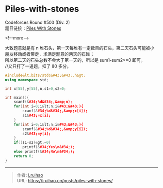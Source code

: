 # Piles-with-stones


Codeforces Round #500 (Div. 2)  
题目链接：[Piles With Stones](https://codeforces.com/contest/1013/problem/A)

&lt;!--more--&gt;

大致题意就是有 n 堆石头，第一天每堆有一定数目的石头，第二天石头可能被小朋友移动或者带走，求满足题意的两天的石碓；  
所以第二天的石头总数不会大于第一天的，所以是 sum1-sum2&gt;=0 即可。  
//又只打了一道题，扣了 80 多分。

```cpp
#include&lt;bits/stdc&#43;&#43;.h&gt;
using namespace std;

int x[55],y[55],n,s1=0,s2=0;

int main(){
    scanf(&#34;%d&#34;,&amp;n);
    for(int i=0;i&lt;n;i&#43;&#43;){
        scanf(&#34;%d&#34;,&amp;x[i]);
        s1&#43;=x[i];
    }
    for(int i=0;i&lt;n;i&#43;&#43;){
        scanf(&#34;%d&#34;,&amp;y[i]);
        s2&#43;=y[i];
    }
    if((s1-s2)&gt;=0)
        printf(&#34;Yes\n&#34;);
    else printf(&#34;No\n&#34;);
    return 0;
}
```


---

> 作者: [Lruihao](https://github.com/Lruihao)  
> URL: https://lruihao.cn/posts/piles-with-stones/  

